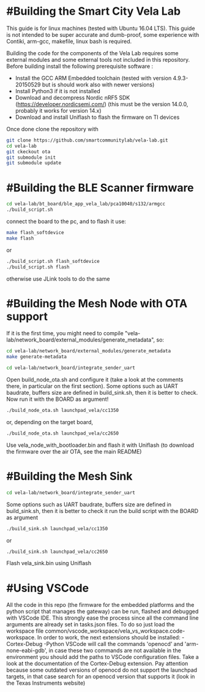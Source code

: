 #Building the Smart City Vela Lab
========================

This guide is for linux machines (tested with Ubuntu 16.04 LTS).
This guide is not intended to be super accurate and dumb-proof, some experience with Contiki, arm-gcc, makefile, linux bash is required.

Building the code for the components of the Vela Lab requires some external modules and some external tools not included in this repository.
Before building install the following prerequisite software :
* Install the GCC ARM Embedded toolchain (tested with version 4.9.3-20150529 but is should work also with newer versions)
* Install Python3 if it is not installed
* Download and decompress Nordic nRF5 SDK (https://developer.nordicsemi.com/) (this must be the version 14.0.0, probably it works for version 14.x)
* Download and install Uniflash to flash the firmware on TI devices

Once done clone the repository with
```bash
git clone https://github.com/smartcommunitylab/vela-lab.git
cd vela-lab
git ckeckout ota
git submodule init
git submodule update
```

#Building the BLE Scanner firmware
========================

```bash
cd vela-lab/bt_board/ble_app_vela_lab/pca10040/s132/armgcc
./build_script.sh
```

connect the board to the pc, and to flash it use:

```bash
make flash_softdevice
make flash
```

or

```bash
./build_script.sh flash_softdevice
./build_script.sh flash
```

otherwise use JLink tools to do the same


#Building the Mesh Node with OTA support
========================
If it is the first time, you might need to compile "vela-lab/network_board/external_modules/generate_metadata", so:

```bash
cd vela-lab/network_board/external_modules/generate_metadata
make generate-metadata
```

```bash
cd vela-lab/network_board/integrate_sender_uart
```

Open build_node_ota.sh and configure it (take a look at the comments there, in particular on the first section).
Some options such as UART baudrate, buffers size are defined in build_sink.sh, then it is better to check.
Now run it with the BOARD as argument!

```bash
./build_node_ota.sh launchpad_vela/cc1350
```

or, depending on the target board,

```bash
./build_node_ota.sh launchpad_vela/cc2650
```

Use vela_node_with_bootloader.bin and flash it with Uniflash (to download the firmware over the air OTA, see the main README)


#Building the Mesh Sink
========================
```bash
cd vela-lab/network_board/integrate_sender_uart
```

Some options such as UART baudrate, buffers size are defined in build_sink.sh, then it is better to check it 
run the build script with the BOARD as argument

```bash
./build_sink.sh launchpad_vela/cc1350
```

or

```bash
./build_sink.sh launchpad_vela/cc2650
```

Flash vela_sink.bin using Uniflash

#Using VSCode
========================
All the code in this repo (the firmware for the embedded platforms and the python script that manages the gateway) can be run, flashed and debugged with VSCode IDE. This strongly ease the process since all the command line arguments are already set in tasks.json files.
To do so just load the workspace file common/vscode_workspace/vela_vs_workspace.code-workspace. In order to work, the next extensions should be installed:
-Cortex-Debug
-Python
VSCode will call the commands 'openocd' and 'arm-none-eabi-gdb', in case these two commands are not available in the environment you should add the paths to VSCode configuration files. Take a look at the documentation of the Cortex-Debug extension.
Pay attention because some outdated versions of openocd do not support the launchpad targets, in that case search for an openocd version that supports it (look in the Texas Instruments website)

